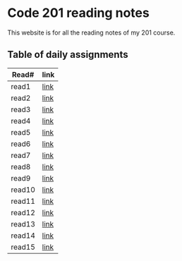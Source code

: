 # Code 201 reading notes

This website is for all the reading notes of my 201 course.

## Table of daily assignments 

Read#  | link
---------|--------
read1    |[link]()
read2    |[link]()
read3    |[link]()
read4    |[link]()
read5    |[link]()
read6    |[link]()
read7    |[link]()
read8    |[link]()
read9    |[link]()
read10   |[link]()
read11   |[link]()
read12   |[link]()
read13   |[link]()
read14   |[link]()
read15   |[link]()

